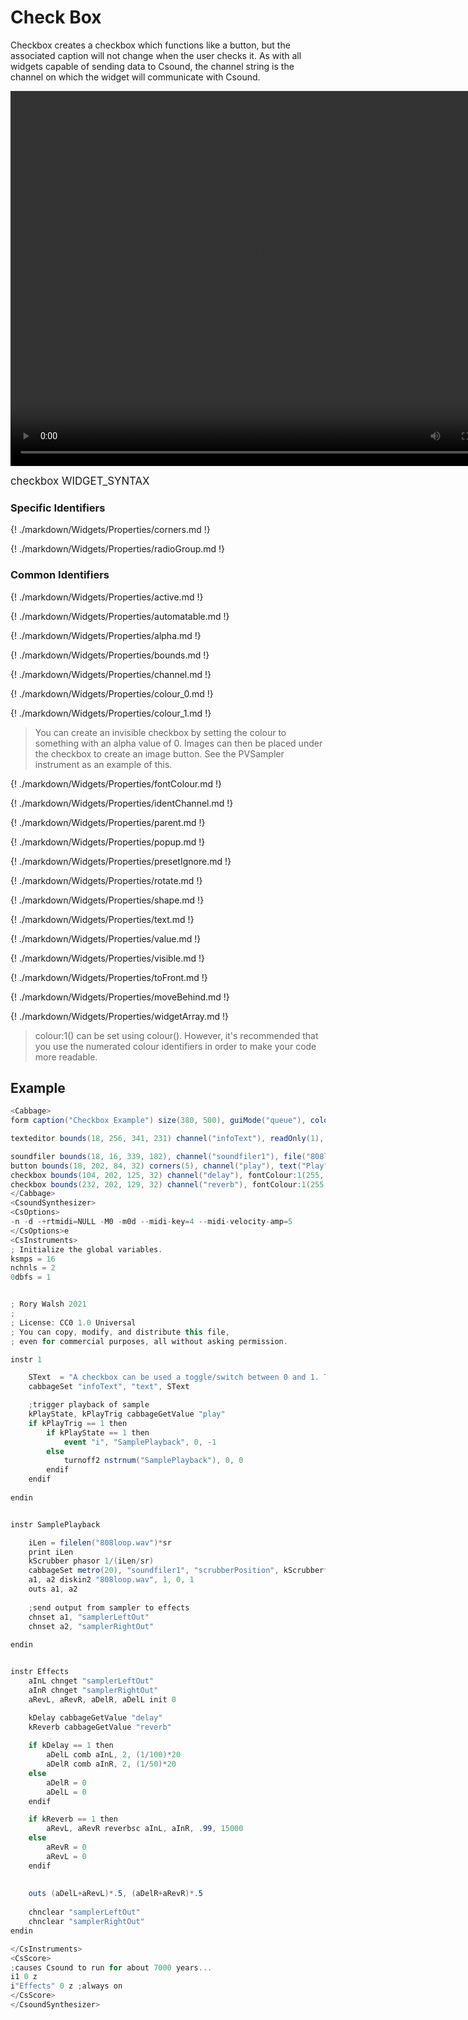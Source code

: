 # Check Box

Checkbox creates a checkbox which functions like a button, but the associated caption will not change when the user checks it. As with all widgets capable of sending data to Csound, the channel string is the channel on which the widget will communicate with Csound. 

<video width="800" height="600" controls>
<source src="../../images/docs/checkbox.mp4">
</video> 

<big></pre>
checkbox WIDGET_SYNTAX
</pre></big>

### Specific Identifiers

{! ./markdown/Widgets/Properties/corners.md !} 

{! ./markdown/Widgets/Properties/radioGroup.md !} 

### Common Identifiers

{! ./markdown/Widgets/Properties/active.md !}

{! ./markdown/Widgets/Properties/automatable.md !}

{! ./markdown/Widgets/Properties/alpha.md !} 

{! ./markdown/Widgets/Properties/bounds.md !} 

{! ./markdown/Widgets/Properties/channel.md !} 

{! ./markdown/Widgets/Properties/colour_0.md !} 

{! ./markdown/Widgets/Properties/colour_1.md !} 

>You can create an invisible checkbox by setting the colour to something with an alpha value of 0. Images can then be placed under the checkbox to create an image button. See the PVSampler instrument as an example of this. 

{! ./markdown/Widgets/Properties/fontColour.md !} 

{! ./markdown/Widgets/Properties/identChannel.md !} 

{! ./markdown/Widgets/Properties/parent.md !} 

{! ./markdown/Widgets/Properties/popup.md !} 

{! ./markdown/Widgets/Properties/presetIgnore.md !} 

{! ./markdown/Widgets/Properties/rotate.md !} 

{! ./markdown/Widgets/Properties/shape.md !} 

{! ./markdown/Widgets/Properties/text.md !}

{! ./markdown/Widgets/Properties/value.md !} 

{! ./markdown/Widgets/Properties/visible.md !} 

{! ./markdown/Widgets/Properties/toFront.md !} 

{! ./markdown/Widgets/Properties/moveBehind.md !} 

{! ./markdown/Widgets/Properties/widgetArray.md !} 

<!--(End of identifiers)/-->

>colour:1() can be set using colour(). However, it's recommended that you use the numerated colour identifiers in order to make your code more readable. 


## Example
<!--(Widget Example)/-->
```csharp
<Cabbage>
form caption("Checkbox Example") size(380, 500), guiMode("queue"), colour(2, 145, 209) pluginId("def1")

texteditor bounds(18, 256, 341, 231) channel("infoText"), readOnly(1), wrap(1), scrollbars(1)

soundfiler bounds(18, 16, 339, 182), channel("soundfiler1"), file("808loop.wav") colour(147, 210, 0), tableBackgroundColour(0, 0, 0, 0)
button bounds(18, 202, 84, 32) corners(5), channel("play"), text("Play", "Stop")
checkbox bounds(104, 202, 125, 32) channel("delay"), fontColour:1(255, 255, 255) text("Delay Enabled")
checkbox bounds(232, 202, 129, 32) channel("reverb"), fontColour:1(255, 255, 255) text("Reverb Enabled")
</Cabbage>
<CsoundSynthesizer>
<CsOptions>
-n -d -+rtmidi=NULL -M0 -m0d --midi-key=4 --midi-velocity-amp=5
</CsOptions>e
<CsInstruments>
; Initialize the global variables. 
ksmps = 16
nchnls = 2
0dbfs = 1


; Rory Walsh 2021 
;
; License: CC0 1.0 Universal
; You can copy, modify, and distribute this file, 
; even for commercial purposes, all without asking permission. 

instr 1

    SText  = "A checkbox can be used a toggle/switch between 0 and 1. They are typically used to enable or disable certain parameters. In the example, a sample is loaded to a soundfiler. Csound reads the file directly from disk. As the file is playing, the output of the sampler is sent to a master FX instrument. The two checkbox widgets will enable or disable two different effects. \n\nThe soundfiler scrubber position is being updated in real time. To calculate its position, we use a phasor set to a frequency of 1/(file length / sampling rate). This produces a signal that moves from 0 to 1 in the same length of time it takes the file to play. We then multiply this value by the length of the soundfile in samples and use this value to set the position of the tracker."
    cabbageSet "infoText", "text", SText

    ;trigger playback of sample
    kPlayState, kPlayTrig cabbageGetValue "play"
    if kPlayTrig == 1 then
        if kPlayState == 1 then
            event "i", "SamplePlayback", 0, -1
        else
            turnoff2 nstrnum("SamplePlayback"), 0, 0
        endif
    endif    
    
endin


instr SamplePlayback

    iLen = filelen("808loop.wav")*sr
    print iLen
    kScrubber phasor 1/(iLen/sr)
    cabbageSet metro(20), "soundfiler1", "scrubberPosition", kScrubber*iLen
    a1, a2 diskin2 "808loop.wav", 1, 0, 1
    outs a1, a2    
    
    ;send output from sampler to effects
    chnset a1, "samplerLeftOut"
    chnset a2, "samplerRightOut"
    
endin


instr Effects
    aInL chnget "samplerLeftOut"
    aInR chnget "samplerRightOut"
    aRevL, aRevR, aDelR, aDelL init 0

    kDelay cabbageGetValue "delay"
    kReverb cabbageGetValue "reverb"
    
    if kDelay == 1 then
        aDelL comb aInL, 2, (1/100)*20
        aDelR comb aInR, 2, (1/50)*20
    else
        aDelR = 0
        aDelL = 0
    endif

    if kReverb == 1 then
        aRevL, aRevR reverbsc aInL, aInR, .99, 15000
    else
        aRevR = 0
        aRevL = 0
    endif  
    
    
    outs (aDelL+aRevL)*.5, (aDelR+aRevR)*.5  
    
    chnclear "samplerLeftOut"
    chnclear "samplerRightOut" 
endin

</CsInstruments>
<CsScore>
;causes Csound to run for about 7000 years...
i1 0 z
i"Effects" 0 z ;always on
</CsScore>
</CsoundSynthesizer>

```
<!--(End Widget Example)/-->


